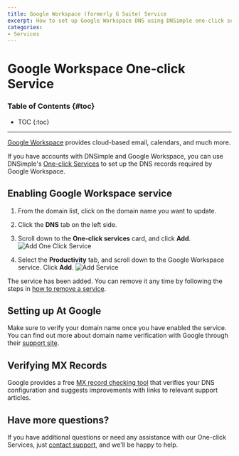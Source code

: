 ```yaml
---
title: Google Workspace (formerly G Suite) Service
excerpt: How to set up Google Workspace DNS using DNSimple one-click service.
categories:
- Services
---
```


# Google Workspace One-click Service

### Table of Contents {#toc}

* TOC
{:toc}

---

[Google Workspace](https://workspace.google.com) provides cloud-based email, calendars, and much more.

If you have accounts with DNSimple and Google Workspace, you can use DNSimple's [One-click Services](/categories/services/) to set up the DNS records required by Google Workspace.

## Enabling Google Workspace service

1. From the domain list, click on the domain name you want to update.
1. Click the **DNS** tab on the left side.
1. Scroll down to the **One-click services** card, and click **Add**.
    ![Add One Click Service](/files/add-one-click-service.png)

1. Select the **Productivity** tab, and scroll down to the Google Workspace service. Click **Add**.
    ![Add Service](/files/services-google-apps.png)

The service has been added. You can remove it any time by following the steps in [how to remove a service](/articles/services/#removing-services).

## Setting up At Google

Make sure to verify your domain name once you have enabled the service. You can find out more about domain name verification with Google through their [support site](https://support.google.com/a/search?q=domain+verification).

## Verifying MX Records

Google provides a free [MX record checking tool](https://toolbox.googleapps.com/apps/checkmx) that verifies your DNS configuration and suggests improvements with links to relevant support articles.

## Have more questions?

If you have additional questions or need any assistance with our One-click Services, just [contact support](https://dnsimple.com/feedback), and we'll be happy to help.
